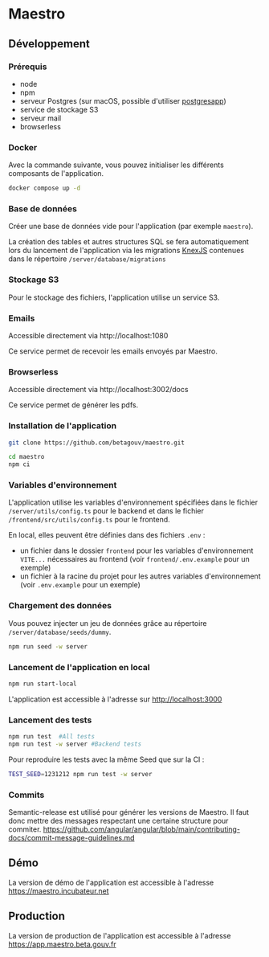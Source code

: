# Maestro

## Développement

### Prérequis

- node
- npm
- serveur Postgres (sur macOS, possible d'utiliser [postgresapp](https://postgresapp.com>))
- service de stockage S3
- serveur mail
- browserless

### Docker

Avec la commande suivante, vous pouvez initialiser les différents composants de l'application.

```bash
docker compose up -d
```

### Base de données

Créer une base de données vide pour l'application (par exemple `maestro`).

La création des tables et autres structures SQL se fera automatiquement lors du lancement de l'application via les migrations [KnexJS](http://knexjs.org/#Migrations) contenues dans le répertoire `/server/database/migrations`

### Stockage S3

Pour le stockage des fichiers, l'application utilise un service S3.

### Emails

Accessible directement via http://localhost:1080

Ce service permet de recevoir les emails envoyés par Maestro.

### Browserless

Accessible directement via http://localhost:3002/docs

Ce service permet de générer les pdfs.

### Installation de l'application

```bash
git clone https://github.com/betagouv/maestro.git

cd maestro
npm ci
```

### Variables d'environnement

L'application utilise les variables d'environnement spécifiées dans le fichier `/server/utils/config.ts` pour le backend et dans le fichier `/frontend/src/utils/config.ts` pour le frontend.

En local, elles peuvent être définies dans des fichiers `.env` :

- un fichier dans le dossier `frontend` pour les variables d'environnement `VITE...` nécessaires au frontend (voir `frontend/.env.example` pour un exemple)
- un fichier à la racine du projet pour les autres variables d'environnement (voir `.env.example` pour un exemple)

### Chargement des données

Vous pouvez injecter un jeu de données grâce au répertoire `/server/database/seeds/dummy`.

```bash
npm run seed -w server
```

### Lancement de l'application en local

```bash
npm run start-local
```

L'application est accessible à l'adresse sur <http://localhost:3000>

### Lancement des tests

```bash
npm run test  #All tests
npm run test -w server #Backend tests
```

Pour reproduire les tests avec la même Seed que sur la CI :

```bash
TEST_SEED=1231212 npm run test -w server
```

### Commits

Semantic-release est utilisé pour générer les versions de Maestro.
Il faut donc mettre des messages respectant une certaine structure pour commiter.
<https://github.com/angular/angular/blob/main/contributing-docs/commit-message-guidelines.md>

## Démo

La version de démo de l'application est accessible à l'adresse <https://maestro.incubateur.net>

## Production

La version de production de l'application est accessible à l'adresse <https://app.maestro.beta.gouv.fr>
